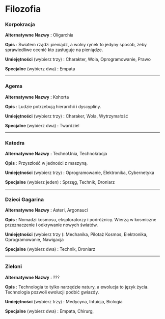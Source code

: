 <h1>Filozofia</h1>

<h3>Korpokracja</h3>

**Alternatywne Nazwy** : Oligarchia

**Opis** : Światem rządzi pieniądz, a wolny rynek to jedyny sposób, żeby sprawiedliwe ocenić kto zasługuje na pieniądze.

**Umiejętności** (wybierz trzy) : Charakter, Wola, Oprogramowanie, Prawo

**Specjalne** (wybierz dwa) : Empata

<hr>

<h3>Agema</h3>

**Alternatywne Nazwy** : Kohorta

**Opis** : Ludzie potrzebują hierarchii i dyscypliny.

**Umiejętności** (wybierz trzy) : Charaker, Wola, Wytrzymałość

**Specjalne** (wybierz dwa) : Twardziel

<hr>

<h3>Katedra</h3>

**Alternatywne Nazwy** : TechnoUnia, Technokracja

**Opis** : Przyszłość w jedności z maszyną.

**Umiejętności** (wybierz trzy) : Oprogramowanie, Elektronika, Cybernetyka

**Specjalne** (wybierz jeden) : Sprzęg, Technik, Droniarz

<hr>

<h3>Dzieci Gagarina</h3>

**Alternatywne Nazwy** : Asteri, Argonauci

**Opis** : Nomadzi kosmosu, eksploratorzy i podróżnicy. Wierzą w kosmiczne przeznaczenie i odkrywanie nowych światów.

**Umiejętności** (wybierz trzy ): Mechanika, Pilotaż Kosmos, Elektronika, Oprogramowanie, Nawigacja

**Specjalne** (wybierz dwa) : Technik, Droniarz

<hr>

<h3>Zieloni</h3>

**Alternatywne Nazwy** : ???

**Opis** : Technologia to tylko narzędzie natury, a ewolucja to język życia. Technologia pozwoli ewolucji podbić gwiazdy.

**Umiejętności** (wybierz trzy) : Medycyna, Intuicja, Biologia

**Specjalne** (wybierz dwa) : Empata, Chirurg,
